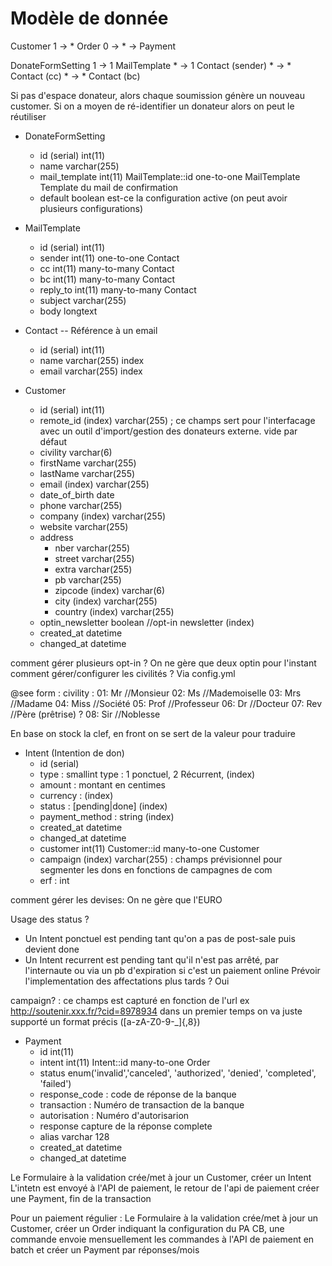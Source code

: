# Modèle de donnée

Customer 
   1 -> * Order 
   		0 -> * -> Payment

DonateFormSetting 
	1 -> 1 MailTemplate
		* -> 1 Contact (sender)
		* -> * Contact (cc)
		* -> * Contact (bc)


Si pas d'espace donateur, alors chaque soumission génère un nouveau customer. Si on a moyen de ré-identifier un donateur alors on peut le réutiliser

* DonateFormSetting
  * id (serial) int(11)
  * name varchar(255)
  * mail_template int(11) MailTemplate::id  one-to-one MailTemplate Template du mail de confirmation
  * default boolean est-ce la configuration active (on peut avoir plusieurs configurations)
  
* MailTemplate
  * id (serial) int(11)
  * sender int(11) one-to-one Contact
  * cc int(11) many-to-many Contact
  * bc int(11) many-to-many Contact
  * reply_to int(11) many-to-many Contact
  * subject varchar(255)
  * body longtext

* Contact -- Référence à un email
  * id (serial) int(11)
  * name varchar(255) index
  * email varchar(255) index

* Customer
  * id (serial) int(11)
  * remote_id (index) varchar(255) ; ce champs sert pour l'interfacage avec un outil d'import/gestion des donateurs externe. vide par défaut
  * civility varchar(6)
  * firstName varchar(255)
  * lastName varchar(255)
  * email (index) varchar(255)
  * date_of_birth date
  * phone varchar(255)
  * company (index) varchar(255)
  * website varchar(255)
  * address
     * nber varchar(255)
     * street varchar(255)
     * extra varchar(255)
     * pb varchar(255)
     * zipcode (index) varchar(6)
     * city (index) varchar(255)
     * country (index) varchar(255)
  * optin_newsletter boolean //opt-in newsletter (index)
  * created_at datetime
  * changed_at datetime

comment gérer plusieurs opt-in ? On ne gère que deux optin pour l'instant
comment gérer/configurer les civilités ? Via config.yml 

@see 
  form :
  	civility :
  	  01: Mr //Monsieur
  	  02: Ms //Mademoiselle
  	  03: Mrs //Madame
  	  04: Miss //Société
  	  05: Prof //Professeur
  	  06: Dr //Docteur
  	  07: Rev //Père (prêtrise) ?
  	  08: Sir //Noblesse

En base on stock la clef, en front on se sert de la valeur pour traduire

* Intent (Intention de don)
  * id (serial)
  * type : smallint type : 1 ponctuel, 2 Récurrent, (index)
  * amount : montant en centimes
  * currency : (index)
  * status : \[pending|done\] (index)
  * payment_method : string (index)
  * created_at datetime
  * changed_at datetime
  * customer int(11) Customer::id  many-to-one Customer
  * campaign (index) varchar(255) : champs prévisionnel pour segmenter les dons en fonctions de campagnes de com
  * erf : int



comment gérer les devises: On ne gère que l'EURO

Usage des status ?  
  * Un Intent ponctuel est pending tant qu'on a pas de post-sale puis devient done
  * Un Intent recurrent est pending tant qu'il n'est pas arrêté, par l'internaute ou via un pb d'expiration si c'est un paiement online
Prévoir l'implementation des affectations plus tards ? Oui

campaign? : ce champs est capturé en fonction de l'url ex http://soutenir.xxx.fr/?cid=8978934
dans un premier temps on va juste supporté un format précis
   ([a-zA-Z0-9\-_]{,8})

* Payment
  * id int(11)
  * intent int(11) Intent::id   many-to-one Order
  * status enum('invalid','canceled', 'authorized', 'denied', 'completed', 'failed')
  * response_code : code de réponse de la banque
  * transaction : Numéro de transaction de la banque
  * autorisation : Numéro d'autorisarion
  * response capture de la réponse complete
  * alias varchar 128
  * created_at  datetime
  * changed_at datetime

Le Formulaire à la validation crée/met à jour un Customer, créer un Intent
L'intetn est envoyé à l'API de paiement, le retour de l'api de paiement créer une Payment, fin de la transaction

Pour un paiement régulier :
Le Formulaire à la validation crée/met à jour un Customer, créer un Order indiquant la configuration du PA CB, une commande envoie mensuellement les commandes à l'API de paiement en batch et créer un Payment par réponses/mois
